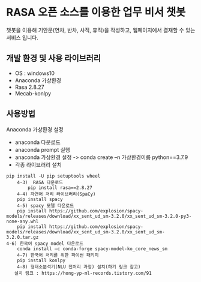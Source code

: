 # RASA 오픈 소스를 이용한 업무 비서 챗봇

챗봇을 이용해 기안문(연차, 반차, 사직, 휴직)을 작성하고, 웹페이지에서 결재할 수 있는 서비스 입니다.


## 개발 환경 및 사용 라이브러리

- OS : windows10
- Anaconda 가상환경
- Rasa 2.8.27
- Mecab-konlpy

## 사용방법


Anaconda 가상환경 설정
   - anaconda 다운로드
   - anaconda prompt 실행
   - anaconda 가상환경 설정 -> conda create –n 가상환경이름 python==3.7.9   
   - 각종 라이브러리 설치 
	    	
	pip install -U pip setuptools wheel
    	4-3)  RASA 다운로드
    		pip install rasa==2.8.27 
    	4-4) 자연어 처리 라이브러리(SpaCy)
		pip install spacy
    	4-5) spacy 모델 다운로드
	    pip install https://github.com/explosion/spacy-models/releases/download/xx_sent_ud_sm-3.2.0/xx_sent_ud_sm-3.2.0-py3-none-any.whl
	    pip install https://github.com/explosion/spacy-models/releases/download/xx_sent_ud_sm-3.2.0/xx_sent_ud_sm-3.2.0.tar.gz
	4-6) 한국어 spacy model 다운로드
	    conda install –c conda-forge spacy-model-ko_core_news_sm
    	4-7) 한국어 처리를 위한 파이썬 패키지
	    pip install konlpy
    	4-8) 형태소분석기(NLU 전처리 과정) 설치(하기 링크 참고)
	   설치 링크 : https://hong-yp-ml-records.tistory.com/91
	    
